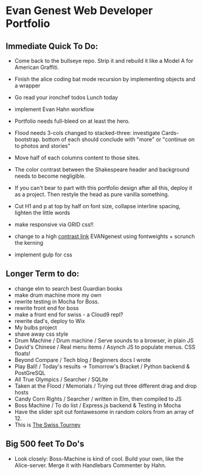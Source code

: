 # Evan Genest Web Developer Portfolio

## Immediate Quick To Do: 
* Come back to the bullseye repo.  Strip it and rebuild it like a Model A for American Graffiti.
* Finish the alice coding  bat mode recursion by implementing objects and a wrapper
* Go read your ironchef todos Lunch today
* implement Evan Hahn workflow
* Portfolio needs full-bleed on at least the hero.  
* Flood needs 3-cols changed to stacked-three: investigate Cards-bootstrap.  bottom of each should conclude with "more" or "continue on to photos and stories"
* Move half of each columns content to those sites.
* The color contrast between the Shakespeare header and background needs to become negligible.
* If you can't bear to part with this portfolio design after all this, deploy it as a project.  Then restyle the head as pure vanilla something.
* Cut H1 and p at top by half on font size, collapse interline spacing, lighten the little words
* make responsive via GRID css!!
* change to a high [contrast link](https://www.makeuseof.com/tag/typography-terms-explained/) EVANgenest using fontweights + scrunch the kerning

* implement gulp for css

## Longer Term to do:
*  change elm to search best Guardian books
* make drum machine more my own
* rewrite testing in Mocha for Boss.  
* rewrite front end for boss
* make a front end for swiss - a Cloud9 repl?		
* rewrite dad's, deploy to Wix
* My bulbs project
* shave away css style
* Drum Machine / Drum machine / Serve sounds to a browser, in plain JS
* David's Chinese / Real menu items / Asynch JS to populate menus.  CSS floats!
* Beyond Compare / Tech blog / Beginners docs I wrote 
* Play Ball! / Today's results -> Tomorrow's Bracket / Python backend & PostGreSQL
* All True Olympics / Searcher / SQLite
* Taken at the Flood / Memorials / Trying out three different drag and drop hosts
* Candy Corn Rights  / Searcher / written in Elm, then compiled to JS
* Boss Machine / To do list / Express.js backend & Testing in Mocha
* Have the slider spit out fontawesome in random colors from an array of 12.
* This is [The Swiss Tourney](https://github.com/atom-box/mars/tree/master/vagrant/tournament)

## Big 500 feet To Do's
* Look closely: Boss-Machine is kind of cool.  Build your own, like the Alice-server.  Merge it with Handlebars Commenter by Hahn.

